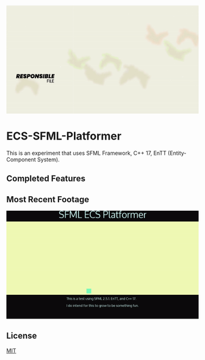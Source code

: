 <p align="center">
  <img src="README/SS.gif">
</p>

# ECS-SFML-Platformer
This is an experiment that uses SFML Framework, C++ 17, EnTT (Entity-Component System).  


## Completed Features


## Most Recent Footage

<img src="README/ESGameplay.gif">

## License
[MIT](https://choosealicense.com/licenses/mit/)

